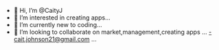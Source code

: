 - 👋 Hi, I’m @CaityJ
- 👀 I’m interested in creating apps...
- 🌱 I’m currently new to coding...
- 💞️ I’m looking to collaborate on market,management,creating apps ...
-cait.johnson21@gmail.com ...

<!---
CaityJ/CaityJ is a ✨ special ✨ repository because its `README.md` (this file) appears on your GitHub profile.
You can click the Preview link to take a look at your changes.
--->

